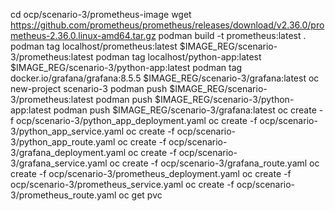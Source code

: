 cd ocp/scenario-3/prometheus-image
wget https://github.com/prometheus/prometheus/releases/download/v2.36.0/prometheus-2.36.0.linux-amd64.tar.gz
podman build -t prometheus:latest .
podman tag localhost/prometheus:latest $IMAGE_REG/scenario-3/prometheus:latest
podman tag localhost/python-app:latest $IMAGE_REG/scenario-3/python-app:latest
podman tag docker.io/grafana/grafana:8.5.5 $IMAGE_REG/scenario-3/grafana:latest
oc new-project scenario-3
podman push $IMAGE_REG/scenario-3/prometheus:latest
podman push $IMAGE_REG/scenario-3/python-app:latest
podman push $IMAGE_REG/scenario-3/grafana:latest
oc create -f ocp/scenario-3/python_app_deployment.yaml
oc create -f ocp/scenario-3/python_app_service.yaml
oc create -f ocp/scenario-3/python_app_route.yaml
oc create -f ocp/scenario-3/grafana_deployment.yaml
oc create -f ocp/scenario-3/grafana_service.yaml
oc create -f ocp/scenario-3/grafana_route.yaml
oc create -f ocp/scenario-3/prometheus_deployment.yaml
oc create -f ocp/scenario-3/prometheus_service.yaml
oc create -f ocp/scenario-3/prometheus_route.yaml
oc get pvc

